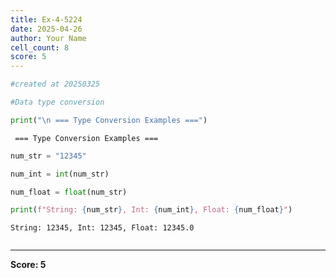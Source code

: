 ```yaml
---
title: Ex-4-5224
date: 2025-04-26
author: Your Name
cell_count: 8
score: 5
---
```


```python
#created at 20250325
```


```python
#Data type conversion 
```


```python
print("\n === Type Conversion Examples ===")
```

    
     === Type Conversion Examples ===



```python
num_str = "12345"
```


```python
num_int = int(num_str)
```


```python
num_float = float(num_str)
```


```python
print(f"String: {num_str}, Int: {num_int}, Float: {num_float}")
```

    String: 12345, Int: 12345, Float: 12345.0



```python

```


---
**Score: 5**